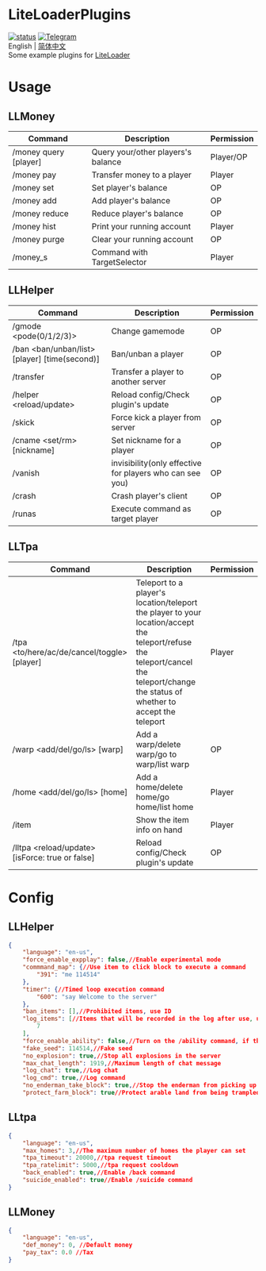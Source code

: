 # LiteLoaderPlugins
<a href="https://github.com/LiteLDev/LiteLoaderPlugins/actions">![status](https://img.shields.io/github/workflow/status/LiteLDev/LiteLoaderPlugins/Build%20LiteLoaderPlugins?style=for-the-badge)</a>
<a href="https://t.me/liteloader">![Telegram](https://img.shields.io/badge/telegram-LiteLoader-%232CA5E0?style=for-the-badge&logo=Telegram)</a>  
English | [简体中文](README_zh-cn.md)  
Some example plugins for [LiteLoader](https://github.com/LiteLDev/BDSLiteLoader)

# Usage
## LLMoney
| Command | Description | Permission |
| --- | --- | --- |
| /money query [player] | Query your/other players's balance | Player/OP |
| /money pay <player> <amount> | Transfer money to a player | Player |
| /money set <player> <amount> | Set player's balance | OP |
| /money add <player> <amount> | Add player's balance | OP |
| /money reduce <player> <amount> | Reduce player's balance | OP |
| /money hist | Print your running account | Player |
| /money purge | Clear your running account | OP |
| /money_s | Command with TargetSelector | Player |
## LLHelper
| Command | Description | Permission |
| --- | --- | --- |
| /gmode <player> <pode(0/1/2/3)> | Change gamemode | OP |
| /ban <ban/unban/list> [player] [time(second)] | Ban/unban a player | OP |
| /transfer <player> <IP> <port> | Transfer a player to another server | OP |
| /helper <reload/update> | Reload config/Check plugin's update | OP |
| /skick <player> | Force kick a player from server | OP |
| /cname <set/rm> <player> [nickname] | Set nickname for a player | OP |
| /vanish | invisibility(only effective for players who can see you) | OP |
| /crash <player> | Crash player's client | OP |
| /runas <player> <command> | Execute command as target player | OP |
## LLTpa
| Command | Description | Permission |
| --- | --- | --- |
| /tpa <to/here/ac/de/cancel/toggle> [player]	| Teleport to a player's location/teleport the player to your location/accept the teleport/refuse the teleport/cancel the teleport/change the status of whether to accept the teleport | Player |
| /warp <add/del/go/ls> [warp] | Add a warp/delete warp/go to warp/list warp | OP |
| /home <add/del/go/ls> [home] | Add a home/delete home/go home/list home | Player |
| /item | Show the item info on hand | Player |
| /lltpa <reload/update> [isForce: true or false] | Reload config/Check plugin's update | OP |

# Config
## LLHelper
```json
{
    "language": "en-us",
    "force_enable_expplay": false,//Enable experimental mode
    "commmand_map": {//Use item to click block to execute a command
        "391": "me 114514"
    },
    "timer": {//Timed loop execution command
        "600": "say Welcome to the server"
    },
    "ban_items": [],//Prohibited items, use ID
    "log_items": [//Items that will be recorded in the log after use, use ID
        7
    ],
    "force_enable_ability": false,//Turn on the /ability command, if the educational version is turned on, the server will be abnormal
    "fake_seed": 114514,//Fake seed
    "no_explosion": true,//Stop all explosions in the server
    "max_chat_length": 1919,//Maximum length of chat message
    "log_chat": true,//Log chat
    "log_cmd": true,//Log command
    "no_enderman_take_block": true,//Stop the enderman from picking up the block
    "protect_farm_block": true//Protect arable land from being trampled on
```
## LLtpa
```json
{
    "language": "en-us",
    "max_homes": 3,//The maximum number of homes the player can set
    "tpa_timeout": 20000,//tpa request timeout
    "tpa_ratelimit": 5000,//tpa request cooldown
    "back_enabled": true,//Enable /back command
    "suicide_enabled": true//Enable /suicide command
}
```
## LLMoney
```json
{
    "language": "en-us",
    "def_money": 0, //Default money
    "pay_tax": 0.0 //Tax
}
```

